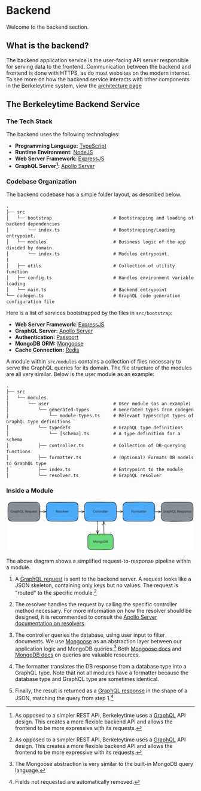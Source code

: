 # Backend

Welcome to the backend section.

## What is the backend?

The backend application service is the user-facing API server responsible for serving data to the frontend. Communication between the backend and frontend is done with HTTPS, as do most websites on the modern internet. To see more on how the backend service interacts with other components in the Berkeleytime system, view the [architecture page](../infrastructure/onboarding.md#architecture)

## The Berkeleytime Backend Service

### The Tech Stack

The backend uses the following technologies:

- **Programming Language:** [TypeScript](https://www.typescriptlang.org/)
- **Runtime Environment:** [NodeJS](https://nodejs.org/)
- **Web Server Framework:** [ExpressJS](https://expressjs.com/)
- **GraphQL Server[^1]:** [Apollo Server](https://www.apollographql.com/docs/apollo-server)

[^1]: As opposed to a simpler REST API, Berkeleytime uses a [GraphQL](https://graphql.org/) API design. This creates a more flexible backend API and allows the frontend to be more expressive with its requests.

### Codebase Organization

The backend codebase has a simple folder layout, as described below.

```
.
├── src
│   └── bootstrap                       # Bootstrapping and loading of backend dependencies
│       └── index.ts                    # Bootstrapping/Loading entrypoint.
│   └── modules                         # Business logic of the app divided by domain.
│       └── index.ts                    # Modules entrypoint.
|
│   ├── utils                           # Collection of utility function
│   ├── config.ts                       # Handles environment variable loading
│   └── main.ts                         # Backend entrypoint
└── codegen.ts                          # GraphQL code generation configuration file
```

Here is a list of services bootstrapped by the files in `src/bootstrap`:
- **Web Server Framework:** [ExpressJS](https://expressjs.com/)
- **GraphQL Server:** [Apollo Server](https://www.apollographql.com/docs/apollo-server)
- **Authentication:** [Passport](https://www.passportjs.org/)
- **MongoDB ORM:** [Mongoose](https://mongoosejs.com/)
- **Cache Connection:** [Redis](https://redis.io/)

A module within `src/modules` contains a collection of files necessary to serve the GraphQL queries for its domain. The file structure of the modules are all very similar. Below is the user module as an example:

```
.
├── src
│   └── modules
│       └── user                        # User module (as an example)
│           └── generated-types         # Generated types from codegen
│               └── module-types.ts     # Relevant Typescript types of GraphQL type definitions
│           └── typedefs                # GraphQL type definitions
│               └── [schema].ts         # A type definition for a schema
│           ├── controller.ts           # Collection of DB-querying functions
│           ├── formatter.ts            # (Optional) Formats DB models to GraphQL type
│           ├── index.ts                # Entrypoint to the module
│           └── resolver.ts             # GraphQL resolver
```

### Inside a Module

<p align="center">
    <img
        src="./assets/backend-module.svg"
        alt="berkeleytime backend module pipeline"
        height="75%" />
</p>

The above diagram shows a simplified request-to-response pipeline within a module.

1. A [GraphQL request](https://graphql.org/learn/queries/) is sent to the backend server. A request looks like a JSON skeleton, containing only keys but no values. The request is "routed" to the specific module.[^1]

2. The resolver handles the request by calling the specific controller method necessary. For more information on how the resolver should be designed, it is recommended to consult the [Apollo Server documentation on resolvers](https://www.apollographql.com/docs/apollo-server/data/resolvers).

3. The controller queries the database, using user input to filter documents. We use [Mongoose](https://mongoosejs.com/) as an abstraction layer between our application logic and MongoDB queries.[^2] Both [Mongoose docs](https://mongoosejs.com/docs/index.html) and [MongoDB docs](https://www.mongodb.com/docs/manual/crud/) on queries are valuable resources.

4. The formatter translates the DB response from a database type into a GraphQL type. Note that not all modules have a formatter because the database type and GraphQL type are sometimes identical.

5. Finally, the result is returned as a [GraphQL response](https://graphql.org/learn/response/) in the shape of a JSON, matching the query from step 1.[^3]

[^1]: In runtime, all of the modules and type definitions are merged into one by `src/modules/index.ts`, so there isn't any explicit "routing" in our application code.

[^2]: The Mongoose abstraction is very similar to the built-in MongoDB query language.

[^3]: Fields not requested are automatically removed.
